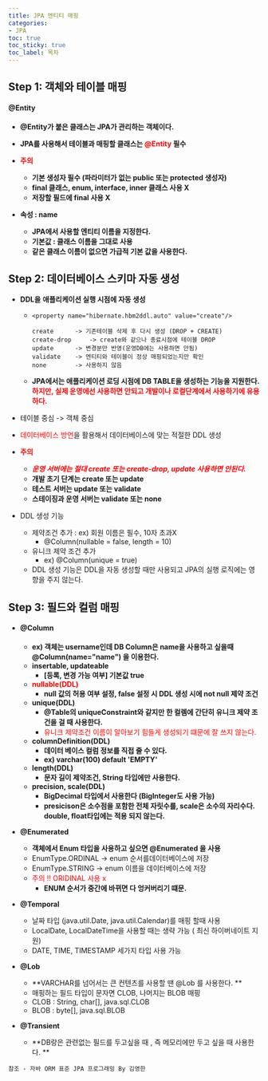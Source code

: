 ```yaml
---
title: JPA 엔티티 매핑
categories:
- JPA
toc: true
toc_sticky: true
toc_label: 목차
---
```


## Step 1:  객체와 테이블 매핑

#### @Entity

* **@Entity가 붙은 클래스는 JPA가 관리하는 객체이다.**
* **JPA를 사용해서 테이블과 매핑할 클래스는 <span style="color:red;">@Entity</span> 필수**

* **<span style="color:red;">주의</span>**
  * **기본 생성자 필수 (파라미터가 없는 public 또는 protected 생성자)**
  * **final 클래스, enum, interface, inner 클래스 사용 X**
  * **저장할 필드에 final 사용 X**

* **속성 : name**
  * **JPA에서 사용할 엔티티 이름을 지정한다.**
  * **기본값 : 클래스 이름을 그대로 사용** 
  * **같은 클래스 이름이 없으면 가급적 기본 값을 사용한다.**



## Step 2:  데이터베이스 스키마 자동 생성

* **DDL을** **애플리케이션 실행 시점에 자동 생성**

  * ```
    <property name="hibernate.hbm2ddl.auto" value="create"/>
    
    create 		-> 기존테이블 삭제 후 다시 생성 (DROP + CREATE)
    create-drop 	-> create와 같으나 종료시점에 테이블 DROP
    update 		-> 변경분만 반영(운영DB에는 사용하면 안됨)
    validate 	-> 엔티티와 테이블이 정상 매핑되었는지만 확인
    none 		-> 사용하지 않음
    ```

  * **JPA에서는 애플리케이션 로딩 시점에 DB TABLE을 생성하는 기능을 지원한다. <br><span style="color:red;">하지만, 실제 운영에선 사용하면 안되고 개발이나 로컬단계에서 사용하기에 유용하다.</span>**

* 테이블 중심 -> 객체 중심

* <span style="color:red;">데이터베이스 방언</span>을 활용해서 데이터베이스에 맞는 적절한 DDL 생성

* **<span style="color:red;">주의</span>**

  * ***<span style="color:red;"> 운영 서버에는 절대 create 또는 create-drop, update 사용하면 안된다.</span>***
  * **개발 초기 단계는 create 또는 update**
  * **테스트 서버는 update 또는 validate**
  * **스테이징과 운영 서버는 validate 또는 none**

* DDL 생성 기능

  * 제약조건 추가 : ex) 회원 이름은 필수, 10자 초과X
    * @Column(nullable = false, length = 10)
  * 유니크 제약 조건 추가
    * ex) @Column(unique = true)
  * DDL 생성 기능은 DDL을 자동 생성할 때만 사용되고 JPA의 실행 로직에는 영향을 주지 않는다.



## Step 3:  필드와 컬럼 매핑

* #### @Column

  * **ex) 객체는 username인데 DB Column은 name을 사용하고 싶을때 @Column(name="name") 을 이용한다.**	
  * **insertable, updateable** 
    * **[등록, 변경 가능 여부] 기본값 true**
  * **<span style="color:red;">nullable(DDL)</span>**
    *  **null 값의 허용 여부 설정, false 설정 시 DDL 생성 시에 not null 제약 조건**
  * **unique(DDL)**  
    * **@Table의 uniqueConstraint와 같지만 한 컬렘에 간단히 유니크 제약 조건을 걸 때 사용한다.**
    * <span style="color:red;">유니크 제약조건 이름이 알아보기 힘들게 생성되기 떄문에 잘 쓰지 않는다.</span>
  * **columnDefinition(DDL)**
    * **데이터 베이스 컬럼 정보를 직접 줄 수 있다.**
    * **ex) varchar(100) default 'EMPTY'**
  * **length(DDL)** 
    * **문자 길이 제약조건, String 타입에만 사용한다.**
  * **precision, scale(DDL)**
    * **BigDecimal 타입에서 사용한다 (BigInteger도 사용 가능)**
    * **presicison은 소수점을 포함한 전체 자릿수를, scale은 소수의 자리수다. double, float타입에는 적용 되지 않는다.** 



* **@Enumerated**
  * **객체에서 Enum 타입을 사용하고 싶으면 @Enumerated 을 사용**
  * EnumType.ORDINAL -> enum 순서를데이터베이스에 저장
  * EnumType.STRING -> enum 이름을 데이터베이스에 저장
  * <span style="color:red;">주의 !! ORIDINAL 사용 x</span>
    * **ENUM 순서가 중간에 바뀌면 다 엉커버리기 떄문.**
* **@Temporal**
  * 날짜 타입 (java.util.Date, java.util.Calendar)를 매핑 할때 사용
  * LocalDate, LocalDateTime을 사용할 때는 생략 가능 ( 최신 하이버네이트 지원)
  *  DATE, TIME, TIMESTAMP 세가지 타입 사용 가능
* **@Lob**
  * **VARCHAR를 넘어서는 큰 컨텐츠를 사용할 땐 @Lob 를 사용한다. **
  * 매핑하는 필드 타입이 문자면 CLOB, 나머지는 BLOB 매핑
  * CLOB : String, char[], java.sql.CLOB
  * BLOB : byte[], java.sql.BLOB
* **@Transient** 
  * **DB랑은 관련없는 필드를 두고싶을 때 , 즉 메모리에만 두고 싶을 때 사용한다. **

```
참조 - 자바 ORM 표준 JPA 프로그래밍 By 김영한
```


